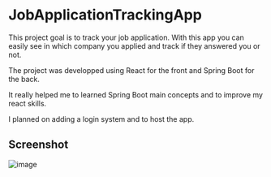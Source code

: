 # JobApplicationTrackingApp

This project goal is to track your job application. With this app you can easily see in which company you applied and track if they answered you or not.

The project was developped using React for the front and Spring Boot for the back.

It really helped me to learned Spring Boot main concepts and to improve my react skills.

I planned on adding a login system and to host the app.

## Screenshot 
![image](https://github.com/EddyBess/JobApplicationTrackingApp/assets/57587025/9ddd328b-2796-446f-a268-d5204e36f8ed)

